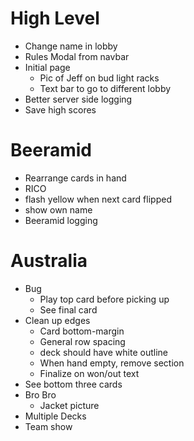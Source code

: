 # High Level
- Change name in lobby
- Rules Modal from navbar
- Initial page
  - Pic of Jeff on bud light racks
  - Text bar to go to different lobby
- Better server side logging
- Save high scores

# Beeramid
- Rearrange cards in hand
- RICO
- flash yellow when next card flipped
- show own name
- Beeramid logging

# Australia
- Bug
  - Play top card before picking up
  - See final card
- Clean up edges
  - Card bottom-margin
  - General row spacing
  - deck should have white outline
  - When hand empty, remove section
  - Finalize on won/out text
- See bottom three cards
- Bro Bro
  - Jacket picture
- Multiple Decks
- Team show
